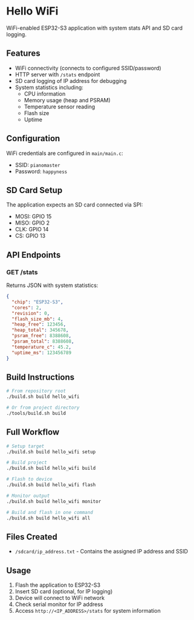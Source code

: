 # Hello WiFi

WiFi-enabled ESP32-S3 application with system stats API and SD card logging.

## Features

- WiFi connectivity (connects to configured SSID/password)
- HTTP server with `/stats` endpoint
- SD card logging of IP address for debugging
- System statistics including:
  - CPU information
  - Memory usage (heap and PSRAM)
  - Temperature sensor reading
  - Flash size
  - Uptime

## Configuration

WiFi credentials are configured in `main/main.c`:
- SSID: `pianomaster`
- Password: `happyness`

## SD Card Setup

The application expects an SD card connected via SPI:
- MOSI: GPIO 15
- MISO: GPIO 2
- CLK: GPIO 14
- CS: GPIO 13

## API Endpoints

### GET /stats
Returns JSON with system statistics:
```json
{
  "chip": "ESP32-S3",
  "cores": 2,
  "revision": 0,
  "flash_size_mb": 4,
  "heap_free": 123456,
  "heap_total": 345678,
  "psram_free": 8388608,
  "psram_total": 8388608,
  "temperature_c": 45.2,
  "uptime_ms": 123456789
}
```

## Build Instructions

```bash
# From repository root
./build.sh build hello_wifi

# Or from project directory
./tools/build.sh build
```

## Full Workflow

```bash
# Setup target
./build.sh build hello_wifi setup

# Build project
./build.sh build hello_wifi build

# Flash to device
./build.sh build hello_wifi flash

# Monitor output
./build.sh build hello_wifi monitor

# Build and flash in one command
./build.sh build hello_wifi all
```

## Files Created

- `/sdcard/ip_address.txt` - Contains the assigned IP address and SSID

## Usage

1. Flash the application to ESP32-S3
2. Insert SD card (optional, for IP logging)
3. Device will connect to WiFi network
4. Check serial monitor for IP address
5. Access `http://<IP_ADDRESS>/stats` for system information